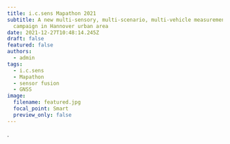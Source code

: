 ```yaml
---
title: i.c.sens Mapathon 2021
subtitle: A new multi-sensory, multi-scenario, multi-vehicle measurement
  campaign in Hannover urban area
date: 2021-12-27T10:48:14.245Z
draft: false
featured: false
authors:
  - admin
tags:
  - i.c.sens
  - Mapathon
  - sensor fusion
  - GNSS
image:
  filename: featured.jpg
  focal_point: Smart
  preview_only: false
---
```

.